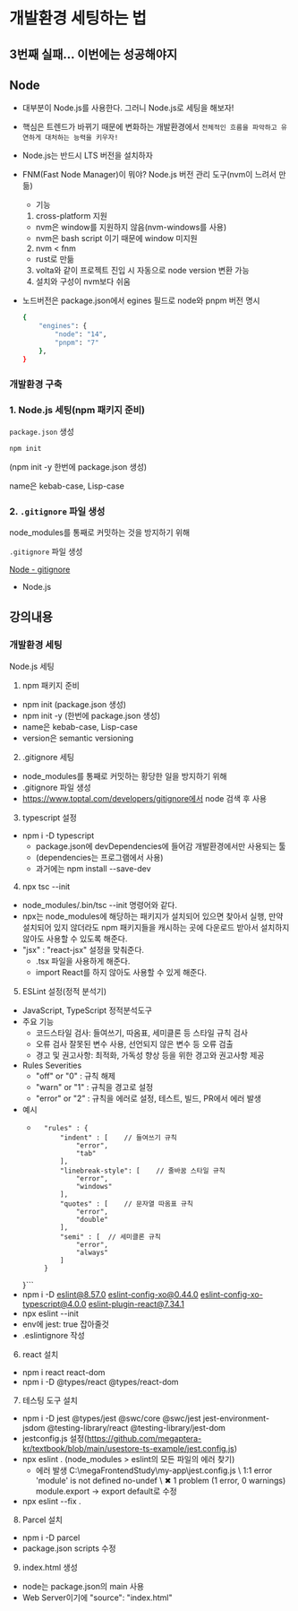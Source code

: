 # 개발환경 세팅하는 법
## 3번째 실패... 이번에는 성공해야지

## Node
 - 대부분이 Node.js를 사용한다. 그러니 Node.js로 세팅을 해보자!
 
 - 핵심은 트렌드가 바뀌기 때문에 변화하는 개발환경에서 `전체적인 흐름을 파악하고 유연하게 대처하는 능력을 키우자!`

 - Node.js는 반드시 LTS 버전을 설치하자

 - FNM(Fast Node Manager)이 뭐야?
    Node.js 버전 관리 도구(nvm이 느려서 만듦)
    - 기능
    1. cross-platform 지원
      - nvm은 window를 지원하지 않음(nvm-windows를 사용)
      - nvm은 bash script 이기 때문에 window 미지원
    2. nvm < fnm
      - rust로 만듦
    3. volta와 같이 프로젝트 진입 시 자동으로 node version 변환 가능
    4. 설치와 구성이 nvm보다 쉬움

- 노드버전은 package.json에서 egines 필드로 node와 pnpm 버전 명시
    ```zsh
    {
        "engines": {
            "node": "14",
            "pnpm": "7"
        },
    }
    ```

### 개발환경 구축

### 1. Node.js 세팅(npm 패키지 준비)
 
 `package.json` 생성

 ```zsh
 npm init
 ```
 (npm init -y 한번에 package.json 생성)
 
 name은 kebab-case, Lisp-case

### 2. `.gitignore` 파일 생성
 
 node_modules를 통째로 커밋하는 것을 방지하기 위해
 
 `.gitignore` 파일 생성
 
 [Node - gitignore](https://www.toptal.com/developers/gitignore/api/node)



- Node.js

## 강의내용

### 개발환경 세팅
Node.js 세팅

1. npm 패키지 준비
- npm init (package.json 생성)
- npm init -y (한번에 package.json 생성)
- name은 kebab-case, Lisp-case
- version은 semantic versioning

2. .gitignore 세팅
- node_modules를 통째로 커밋하는 황당한 일을 방지하기 위해
- .gitignore 파일 생성
-  https://www.toptal.com/developers/gitignore에서 node 검색 후 사용

3. typescript 설정
- npm i -D typescript
    - package.json에 devDependencies에 들어감 개발환경에서만 사용되는 툴
    - (dependencies는 프로그램에서 사용)
    - 과거에는 npm install --save-dev

4. npx tsc --init
- node_modules/.bin/tsc --init 명령어와 같다.
- npx는 node_modules에 해당하는 패키지가 설치되어 있으면 찾아서 실행, 만약 설치되어 있지 않더라도 npm 패키지들을 캐시하는 곳에 다운로드 받아서 설치하지 않아도 사용할 수 있도록 해준다.
- "jsx" : "react-jsx" 설정을 맞춰준다.
    - .tsx 파일을 사용하게 해준다.
    - import React를 하지 않아도 사용할 수 있게 해준다.

5. ESLint 설정(정적 분석기)
- JavaScript, TypeScript 정적분석도구
- 주요 기능
    - 코드스타일 검사: 들여쓰기, 따옴표, 세미클론 등 스타일 규칙 검사
    - 오류 검사 잘못된 변수 사용, 선언되지 않은 변수 등 오류 검출
    - 경고 및 권고사항: 최적화, 가독성 향상 등을 위한 경고와 권고사항 제공
- Rules Severities
    - "off" or "0" : 규칙 해제
    - "warn" or "1" : 규칙을 경고로 설정
    - "error" or "2" : 규칙을 에러로 설정, 테스트, 빌드, PR에서 에러 발생
- 예시
    - ``` {
        "rules" : {
            "indent" : [    // 들여쓰기 규칙
                "error",
                "tab"
            ],
            "linebreak-style": [    // 줄바꿈 스타일 규칙
                "error",
                "windows"
            ],
            "quotes" : [    // 문자열 따옴표 규칙
                "error",
                "double"
            ],
            "semi" : [  // 세미클론 규칙
                "error",
                "always"
            ]
        }
    }```
- npm i -D eslint@8.57.0 eslint-config-xo@0.44.0 eslint-config-xo-typescript@4.0.0 eslint-plugin-react@7.34.1
- npx eslint --init
- env에 jest: true 잡아줄것
- .eslintignore 작성

6. react 설치
- npm i react react-dom
- npm i -D @types/react @types/react-dom

7. 테스팅 도구 설치
- npm i -D jest @types/jest @swc/core @swc/jest jest-environment-jsdom @testing-library/react @testing-library/jest-dom
- jestconfig.js 설정(https://github.com/megaptera-kr/textbook/blob/main/usestore-ts-example/jest.config.js)
- npx eslint . (node_modules > eslint의 모든 파일의 에러 찾기)
    - 에러 발생 C:\megaFrontendStudy\my-app\jest.config.js \ 1:1  error  'module' is not defined  no-undef \ ✖ 1 problem (1 error, 0 warnings) module.export -> export default로 수정
- npx eslint --fix .

8. Parcel 설치
- npm i -D parcel
- package.json scripts 수정

9. index.html 생성
- node는 package.json의 main 사용
- Web Server이기에 "source": "index.html"